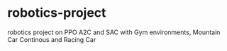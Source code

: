 # robotics-project
robotics project on PPO A2C and SAC with Gym environments, Mountain Car Continous and Racing Car
